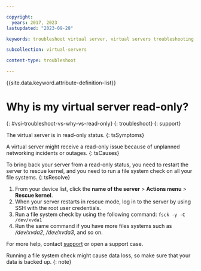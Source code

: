```yaml
---

copyright:
  years: 2017, 2023
lastupdated: "2023-09-28"

keywords: troubleshoot virtual server, virtual servers troubleshooting, tips, error, problem, insufficient capacity

subcollection: virtual-servers

content-type: troubleshoot

---
```


{{site.data.keyword.attribute-definition-list}}

# Why is my virtual server read-only?
{: #vsi-troubleshoot-vs-why-vs-read-only}
{: troubleshoot}
{: support}

The virtual server is in read-only status.
{: tsSymptoms}

A virtual server might receive a read-only issue because of unplanned networking incidents or outages.
{: tsCauses}

To bring back your server from a read-only status, you need to restart the server to rescue kernel, and you need to run a file system check on all your file systems.
{: tsResolve}

1. From your device list, click the **name of the server** > **Actions menu** > **Rescue kernel**.
1. When your server restarts in rescue mode, log in to the server by using SSH with the root user credentials.
1. Run a file system check by using the following command:
   `fsck -y -C /dev/xvda1`
1. Run the same command if you have more files systems such as _/dev/xvda2_, _/dev/xvda3_, and so on.

For more help, contact [support](/docs/virtual-servers?topic=virtual-servers-gettinghelp) or open a support case.

Running a file system check might cause data loss, so make sure that your data is backed up.
{: note}
